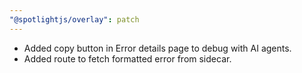 ```yaml
---
"@spotlightjs/overlay": patch
---
```


- Added copy button in Error details page to debug with AI agents.
- Added route to fetch formatted error from sidecar.

